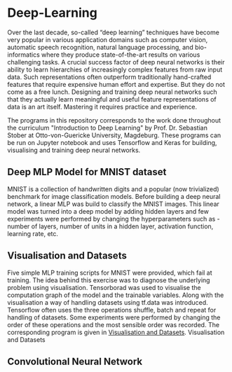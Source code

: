 # Deep-Learning

Over the last decade, so-called “deep learning” techniques have become very popular in various application domains such as computer vision, automatic speech recognition, natural language processing, and bio-informatics where they produce state-of-the-art results on various challenging tasks. A crucial success factor of deep neural networks is their ability to learn hierarchies of increasingly complex features from raw input data. Such representations often outperform traditionally hand-crafted features that require expensive human effort and expertise. But they do not come as a free lunch. Designing and training deep neural networks such that they actually learn meaningful and useful feature representations of data is an art itself. Mastering it requires practice and experience.

The programs in this repository corresponds to the work done throughout the curriculum "Introduction to Deep Learning" by Prof. Dr. Sebastian Stober at Otto-von-Guericke University, Magdeburg. These programs can be run on Jupyter notebook and uses Tensorflow and Keras for building, visualising and training deep neural networks.

## Deep MLP Model for MNIST dataset
MNIST is a collection of handwritten digits and a popular (now trivialized) benchmark for image classification models. Before building a deep neural network, a linear MLP was build to classify the MNIST images. This linear model was turned into a deep model by adding hidden layers and few experiments were performed by changing the hyperparameters such as - number of layers, number of units in a hidden layer, activation function, learning rate, etc.

## Visualisation and Datasets
Five simple MLP training scripts for MNIST were provided, which fail at training. The idea behind this exercise was to diagnose the underlying problem using visualisation. Tensorborad was used to visualise the computation graph of the model and the trainable variables. Along with the visualisation a way of handling datasets using tf.data was introduced. Tensorflow often uses the three operations shuffle, batch and repeat for handling of datasets. Some experiments were performed by changing the order of these operations and the most sensible order was recorded. The corresponding program is given in [Visualisation and Datasets](https://github.com/nishad-pawaskar/Deep-Learning/tree/10a4b1c8b8f3435c03462ed02acc403c2e71b429/Visualisation%20and%20Datasets). 
Visualisation and Datasets

## Convolutional Neural Network

